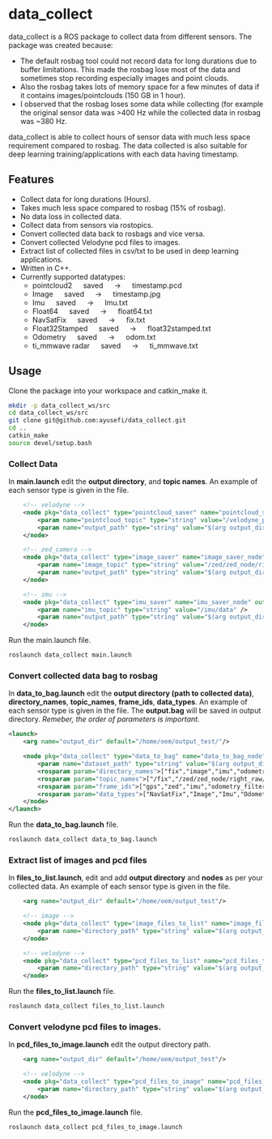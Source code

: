 # data_collect

data_collect is a ROS package to collect data from different sensors. The package was created because:
- The default rosbag tool could not record data for long durations due to buffer limitations. This made the rosbag lose most of the data and sometimes stop recording especially images and point clouds. 
- Also the rosbag takes lots of memory space for a few minutes of data if it contains images/pointclouds (150 GB in 1 hour).
- I observed that the rosbag loses some data while collecting (for example the original sensor data was >400 Hz while the collected data in rosbag was ~380 Hz. 

data_collect is able to collect hours of sensor data with much less space requirement compared to rosbag. The data collected is also suitable for deep learning training/applications with each data having timestamp.

## Features
- Collect data for long durations (Hours).
- Takes much less space compared to rosbag (15% of rosbag).
- No data loss in collected data.
- Collect data from sensors via rostopics.
- Convert collected data back to rosbags and vice versa.
- Convert collected Velodyne pcd files to images.
- Extract list of collected files in csv/txt to be used in deep learning applications.
- Written in C++.
- Currently supported datatypes:
   - pointcloud2 &emsp; saved &emsp; -> &emsp; timestamp.pcd
   - Image &emsp; saved &emsp; -> &emsp; timestamp.jpg
   - Imu &emsp; saved &emsp; -> &emsp; Imu.txt
   - Float64 &emsp; saved &emsp; -> &emsp; float64.txt
   - NavSatFix &emsp; saved &emsp; -> &emsp; fix.txt
   - Float32Stamped &emsp; saved &emsp; -> &emsp; float32stamped.txt
   - Odometry &emsp; saved &emsp; -> &emsp; odom.txt
   - ti_mmwave radar &emsp; saved &emsp; -> &emsp; ti_mmwave.txt

## Usage
Clone the package into your workspace and catkin_make it.
```bash
mkdir -p data_collect_ws/src
cd data_collect_ws/src
git clone git@github.com:ayusefi/data_collect.git
cd ..
catkin_make
source devel/setup.bash
```

### Collect Data

In **main.launch** edit the **output directory**, and **topic names**. An example of each sensor type is given in the file.
```xml
	<!-- velodyne -->
	<node pkg="data_collect" type="pointcloud_saver" name="pointcloud_saver_velodyne_node" output="screen" clear_params="true">
		<param name="pointcloud_topic" type="string" value="/velodyne_points" />
		<param name="output_path" type="string" value="$(arg output_dir)/velodyne/" />
	</node>

	<!-- zed_camera -->
	<node pkg="data_collect" type="image_saver" name="image_saver_node" output="screen" clear_params="true">
		<param name="image_topic" type="string" value="/zed/zed_node/right_raw/image_raw_color" />
		<param name="output_path" type="string" value="$(arg output_dir)/image/" />
	</node>

	<!-- imu -->
	<node pkg="data_collect" type="imu_saver" name="imu_saver_node" output="screen" clear_params="true">
		<param name="imu_topic" type="string" value="/imu/data" />
		<param name="output_path" type="string" value="$(arg output_dir)/imu/" />
	</node>
```
Run the main.launch file.

```bash
roslaunch data_collect main.launch
```

### Convert collected data bag to rosbag
In **data_to_bag.launch** edit the **output directory (path to collected data)**, **directory_names**, **topic_names**, **frame_ids**, **data_types**. An example of each sensor type is given in the file. The **output.bag** will be saved in output directory. _Remeber, the order of parameters is important._
```xml
<launch>
	<arg name="output_dir" default="/home/oem/output_test/"/>

	<node pkg="data_collect" type="data_to_bag" name="data_to_bag_node" output="screen" clear_params="true">
		<param name="dataset_path" type="string" value="$(arg output_dir)" />
		<rosparam param="directory_names">["fix","image","imu","odometry_filtered","radar","velodyne","zed_odom"]</rosparam>
		<rosparam param="topic_names">["/fix","/zed/zed_node/right_raw/image_raw_color","/imu/data","/odometry/filtered","/radar/target_list_cartesian","/velodyne_points","/zed/zed_node/odom"]</rosparam>
		<rosparam param="frame_ids">["gps","zed","imu","odometry_filtered","smart_micro","velodyne","zed_odom"]</rosparam>
		<rosparam param="data_types">["NavSatFix","Image","Imu","Odometry","PointCloud2","PointCloud2","Odometry"]</rosparam>
	</node>
</launch>
```

Run the **data_to_bag.launch** file.
```bash
roslaunch data_collect data_to_bag.launch
```

### Extract list of images and pcd files
In **files_to_list.launch**, edit and add **output directory** and **nodes** as per your collected data. An example of each sensor type is given in the file.
```xml
	<arg name="output_dir" default="/home/oem/output_test"/>

	<!-- image -->
	<node pkg="data_collect" type="image_files_to_list" name="image_files_to_list_node" output="screen" clear_params="true">
		<param name="directory_path" type="string" value="$(arg output_dir)/image" />
	</node>

	<!-- velodyne -->
	<node pkg="data_collect" type="pcd_files_to_list" name="pcd_files_to_list_velodyne_node" output="screen" clear_params="true">
		<param name="directory_path" type="string" value="$(arg output_dir)/velodyne" />
	</node>
```

Run the **files_to_list.launch** file.
```bash
roslaunch data_collect files_to_list.launch
```

### Convert velodyne pcd files to images.
In **pcd_files_to_image.launch** edit the output directory path.
```xml
	<arg name="output_dir" default="/home/oem/output_test"/>

	<!-- velodyne -->
	<node pkg="data_collect" type="pcd_files_to_image" name="pcd_files_to_image_velodyne_node" output="screen" clear_params="true">
		<param name="directory_path" type="string" value="$(arg output_dir)/velodyne" />
	</node>
```
Run the **pcd_files_to_image.launch** file.
```bash
roslaunch data_collect pcd_files_to_image.launch
```

